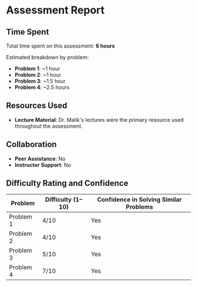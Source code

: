 # Assessment Report

## Time Spent

Total time spent on this assessment: **6 hours**

Estimated breakdown by problem:

* **Problem 1**: ~1 hour
* **Problem 2**: ~1 hour
* **Problem 3**: ~1.5 hour
* **Problem 4**: ~2.5 hours

## Resources Used

* **Lecture Material**: Dr. Malik's lectures were the primary resource used throughout the assessment.

## Collaboration

* **Peer Assistance**: No 
* **Instructor Support**: No 

## Difficulty Rating and Confidence

| Problem   | Difficulty (1–10) | Confidence in Solving Similar Problems |
| --------- | ----------------- | -------------------------------------- |
| Problem 1 | 4/10              | Yes                                    |
| Problem 2 | 4/10              | Yes                                    |
| Problem 3 | 5/10              | Yes                                    |
| Problem 4 | 7/10              | Yes                                    |
